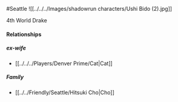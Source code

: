 #Seattle 
![[../../../Images/shadowrun characters/Ushi Bido (2).jpg]]

4th World Drake

#### Relationships
##### ex-wife
- [[../../../Players/Denver Prime/Cat|Cat]]

##### Family
- [[../../Friendly/Seattle/Hitsuki Cho|Cho]]